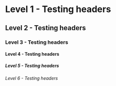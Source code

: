 # Level 1 - Testing headers

## Level 2 - Testing headers

### Level 3 - Testing headers

#### Level 4 - Testing headers

##### Level 5 - Testing headers

###### Level 6 - Testing headers
